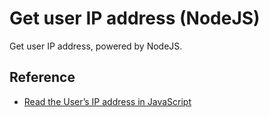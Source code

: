 # Get user IP address (NodeJS)

Get user IP address, powered by NodeJS.

## Reference

- [Read the User’s IP address in JavaScript](https://medium.com/the-daily-web-analyst/read-the-users-ip-address-in-javascript-9fa5b231af6c)
